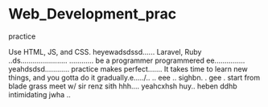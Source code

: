 # Web_Development_prac
practice

Use HTML, JS, and CSS.
 heyewadsdssd......
Laravel, Ruby ..ds.......................
............
be a programmer programmered ee...............
 yeahdsdsd............
practice makes perfect.......
It takes time to learn new things, and you gotta do it gradually.e...../..
..
 eee ..
sighbn.
. gee . start from blade grass meet w/ sir renz
sith
hhh....
yeahcxhsh
huy..
heben
ddhb
intimidating
jwha
..
